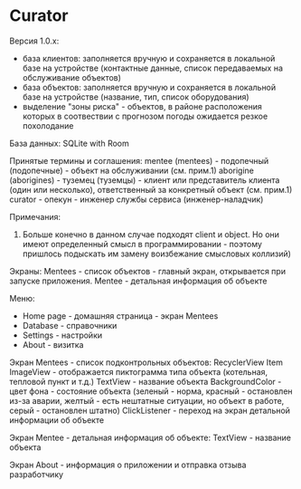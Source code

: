 # Curator
Версия 1.0.х:
- база клиентов: заполняется вручную и сохраняется в локальной базе на устройстве (контактные данные, список передаваемых на обслуживание объектов)
- база объектов: заполняется вручную и сохраняется в локальной базе на устройстве (название, тип, список оборудования)
- выделение "зоны риска" - объектов, в районе расположения которых в соотвествии с прогнозом погоды ожидается резкое похолодание

База данных: SQLite with Room

Принятые термины и соглашения:
mentee (mentees) - подопечный (подопечные) - объект на обслуживании (см. прим.1)
aborigine (aborigines) - туземец (туземцы) - клиент или представитель клиента (один или несколько), ответственный за конкретный объект (см. прим.1)
curator - опекун - инженер службы сервиса (инженер-наладчик)

Примечания:
1. Больше конечно в данном случае подходят client и object. Но они имеют определенный смысл в программировании - поэтому пришлось подыскать им замену воизбежание смысловых коллизий)

Экраны:
Mentees - список объектов - главный экран, открывается при запуске приложения.
Mentee - детальная информация об объекте

Меню:
- Home page - домашняя страница - экран Mentees
- Database - справочники
- Settings - настройки
- About - визитка

Экран Mentees - список подконтрольных объектов:
    RecyclerView
        Item
            ImageView - отображается пиктограмма типа объекта (котельная, тепловой пункт и т.д.)
            TextView - название объекта
            BackgroundColor - цвет фона - состояние объекта (зеленый - норма, красный - остановлен из-за аварии, желтый - есть нештатные ситуации, но объект в работе, серый - остановлен штатно)
            ClickListener - переход на экран детальной информации об объекте    

Экран Mentee - детальная информация об объекте:
    TextView - название объекта
    
Экран About - информация о приложении и отправка отзыва разработчику
